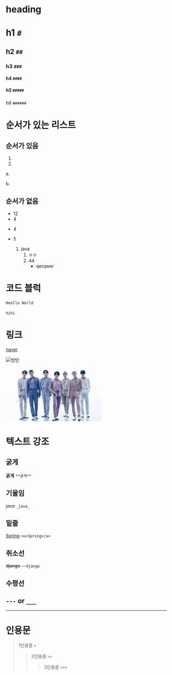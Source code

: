 # heading

# h1 `#`
## h2 `##`
### h3 `###`
#### h4 `####`
##### h5 `#####`
###### h6 `######`

# 순서가 있는 리스트

## 순서가 있음
1. 
2. 

a.

b.

## 순서가 없음
- 12
- 4

* 4
* 5

    1. java
       1. ㅇㅇ
       2. 44
            - qerqwer


# 코드 블럭
```java
Heollo World
```

`hihi`


# 링크
[naver](https://www.naver.com)

![방탄](https://ichef.bbci.co.uk/news/640/cpsprodpb/110F8/production/_125408896_f9fa9184-bdc3-4e62-b57a-9195062fd4b0.jpg)

![방탄](./assets/img/bts.jpg)


# 텍스트 강조

## 굵게
**굵게**  `**굵게**`

## 기울임
_java_  `_java_`

## 밑줄
<u>Spring</u> `<u>Spring</u>`

## 취소선
~~django~~ `~~django`

## 수평선
`---` or `___`
---
___

# 인용문
> 1인용중 `>`
>> 2인용중 `>>`
>>> 3인용중 `>>>`